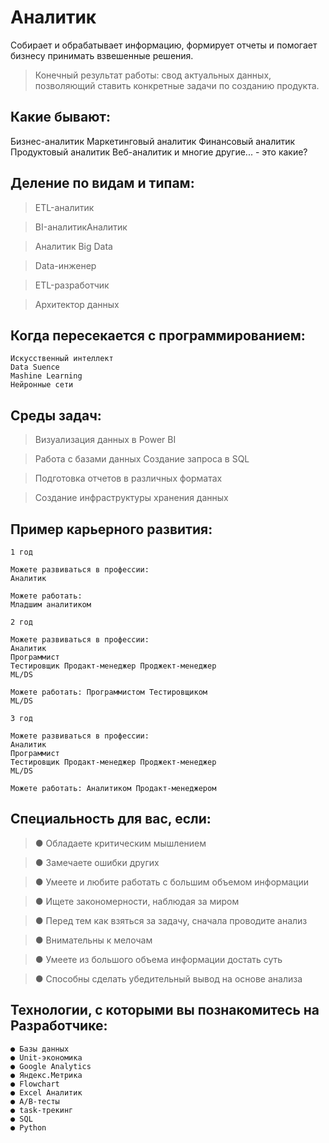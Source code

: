 # Аналитик
Собирает и обрабатывает информацию, формирует отчеты и помогает бизнесу принимать взвешенные решения.

> Конечный результат работы: свод актуальных данных, позволяющий ставить конкретные задачи по созданию продукта.

## Какие бывают:
Бизнес-аналитик
Маркетинговый аналитик
Финансовый аналитик
Продуктовый аналитик
Веб-аналитик
и многие другие... - это какие?

## Деление по видам и типам:
> ETL-аналитик

> BI-аналитикАналитик

> Аналитик Big Data

> Data-инженер

> ETL-разработчик

> Архитектор данных

## Когда пересекается с программированием: 
~~~
Искусственный интеллект
Data Suence
Mashine Learning
Нейронные сети 
~~~

## Среды задач:
> Визуализация данных в Power BI 

> Работа с базами данных Создание запроса в SQL

> Подготовка отчетов в различных форматах

> Создание инфраструктуры хранения данных

## Пример карьерного развития:
~~~
1 год

Можете развиваться в профессии: 
Аналитик 

Можете работать: 
Младшим аналитиком
~~~
~~~
2 год

Можете развиваться в профессии: 
Аналитик 
Программист 
Тестировщик Продакт-менеджер Проджект-менеджер 
ML/DS 

Можете работать: Программистом Тестировщиком 
ML/DS
~~~
~~~
3 год

Можете развиваться в профессии: 
Аналитик 
Программист 
Тестировщик Продакт-менеджер Проджект-менеджер 
ML/DS 

Можете работать: Аналитиком Продакт-менеджером
~~~

## Специальность для вас, если:

> ● Обладаете критическим мышлением 

> ● Замечаете ошибки других 

> ● Умеете и любите работать с большим объемом информации 

> ● Ищете закономерности, наблюдая за миром 

> ● Перед тем как взяться за задачу, сначала проводите анализ

> ● Внимательны к мелочам 

> ● Умеете из большого объема информации достать суть 

> ● Способны сделать убедительный вывод на основе анализа

## Технологии, с которыми вы познакомитесь на Разработчике:
```
● Базы данных 
● Unit-экономика 
● Google Analytics 
● Яндекс.Метрика 
● Flowchart 
● Excel Аналитик 
● A/B-тесты 
● task-трекинг 
● SQL 
● Python
